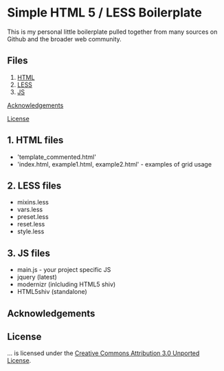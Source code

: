 # Simple HTML 5 / LESS Boilerplate

This is my personal little boilerplate pulled together from many sources on Github and the broader web community.


## Files

1. [HTML](#html)
2. [LESS](#less)
3. [JS](#js)

[Acknowledgements](#acknowledgements)

[License](#license)


<a name="html"></a>
## 1. HTML files

* 'template_commented.html'
* 'index.html, example1.html, example2.html' - examples of grid usage


<a name="less"></a>
## 2. LESS files

* mixins.less
* vars.less
* preset.less
* reset.less
* style.less


<a name="js"></a>
## 3. JS files

* main.js - your project specific JS
* jquery (latest)
* modernizr (inlcluding HTML5 shiv)
* HTML5shiv (standalone)


<a name="acknowledgements"></a>
## Acknowledgements




<a name="license"></a>
## License

... is licensed under the [Creative Commons Attribution 3.0 Unported License](http://creativecommons.org/licenses/by/3.0/).
